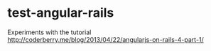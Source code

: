 test-angular-rails
==================

Experiments with the tutorial http://coderberry.me/blog/2013/04/22/angularjs-on-rails-4-part-1/
